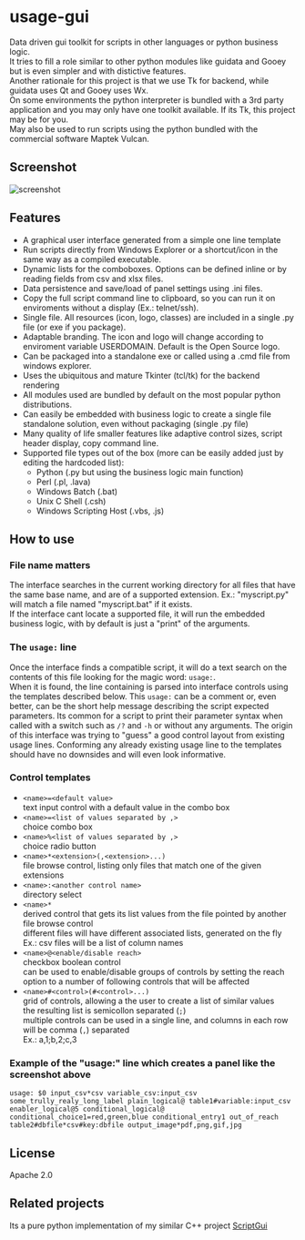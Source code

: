 # usage-gui
Data driven gui toolkit for scripts in other languages or python business logic.  
It tries to fill a role similar to other python modules like guidata and Gooey but is even simpler and with distictive features.  
Another rationale for this project is that we use Tk for backend, while guidata uses Qt and Gooey uses Wx.  
On some environments the python interpreter is bundled with a 3rd party application and you may only have one toolkit available. If its Tk, this project may be for you.   
May also be used to run scripts using the python bundled with the commercial software Maptek Vulcan.  

## Screenshot
![screenshot](./assets/example1os.png?raw=true)

## Features
 - A graphical user interface generated from a simple one line template
 - Run scripts directly from Windows Explorer or a shortcut/icon in the same way as a compiled executable.
 - Dynamic lists for the comboboxes. Options can be defined inline or by reading fields from csv and xlsx files.
 - Data persistence and save/load of panel settings using .ini files.
 - Copy the full script command line to clipboard, so you can run it on enviroments without a display (Ex.: telnet/ssh).
 - Single file. All resources (icon, logo, classes) are included in a single .py file (or exe if you package).
 - Adaptable branding. The icon and logo will change according to enviroment variable USERDOMAIN. Default is the Open Source logo.
 - Can be packaged into a standalone exe or called using a .cmd file from windows explorer.
 - Uses the ubiquitous and mature Tkinter (tcl/tk) for the backend rendering
 - All modules used are bundled by default on the most popular python distributions.
 - Can easily be embedded with business logic to create a single file standalone solution, even without packaging (single .py file)
 - Many quality of life smaller features like adaptive control sizes, script header display, copy command line.
 - Supported file types out of the box (more can be easily added just by editing the hardcoded list):
   - Python (.py but using the business logic main function)
   - Perl (.pl, .lava)
   - Windows Batch (.bat)
   - Unix C Shell (.csh)
   - Windows Scripting Host (.vbs, .js)
 
## How to use
### File name matters
The interface searches in the current working directory for all files that have the same base name, and are of a supported extension.
Ex.: "myscript.py" will match a file named "myscript.bat" if it exists.  
If the interface cant locate a supported file, it will run the embedded business logic, with by default is just a "print" of the arguments.  


### The `usage:` line
Once the interface finds a compatible script, it will do a text search on the contents of this file looking for the magic word: `usage:`.   
When it is found, the line containing is parsed into interface controls using the templates described below. This `usage:` can be a comment or, even better, can be the short help message describing the script expected parameters. Its common for a script to print their parameter syntax when called with a switch such as `/?` and `-h` or without any arguments. The origin of this interface was trying to "guess" a good control layout from existing usage lines. Conforming any already existing usage line to the templates should have no downsides and will even look informative.

### Control templates
- `<name>=<default value>`  
text input control with a default value in the combo box
- `<name>=<list of values separated by ,>`  
choice combo box
- `<name>%<list of values separated by ,>`  
choice radio button
- `<name>*<extension>(,<extension>...)`  
file browse control, listing only files that match one of the given extensions
- `<name>:<another control name>`  
directory select
- `<name>*`  
derived control that gets its list values from the file pointed by another file browse control  
different files will have different associated lists, generated on the fly  
Ex.: csv files will be a list of column names  
- `<name>@<enable/disable reach>`  
checkbox boolean control  
can be used to enable/disable groups of controls by setting the reach option to a number of following controls that will be affected
- `<name>#<control>(#<control>...)`  
grid of controls, allowing a the user to create a list of similar values  
the resulting list is semicollon separated (`;`)  
multiple controls can be used in a single line, and columns in each row will be comma (`,`) separated  
Ex.: a,1;b,2;c,3  

### Example of the "usage:" line which creates a panel like the screenshot above
`usage: $0 input_csv*csv variable_csv:input_csv some_trully_realy_long_label plain_logical@ table1#variable:input_csv enabler_logical@5 conditional_logical@ conditional_choice1=red,green,blue conditional_entry1 out_of_reach table2#dbfile*csv#key:dbfile output_image*pdf,png,gif,jpg`

## License
Apache 2.0

## Related projects
Its a pure python implementation of my similar C++ project [ScriptGui](https://github.com/pemn/ScriptGui)  

